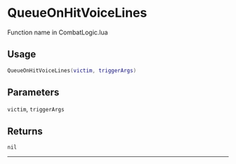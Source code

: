 # QueueOnHitVoiceLines
Function name in CombatLogic.lua
## Usage
```lua
QueueOnHitVoiceLines(victim, triggerArgs)
```
## Parameters
`victim`, `triggerArgs`
## Returns
`nil`

---